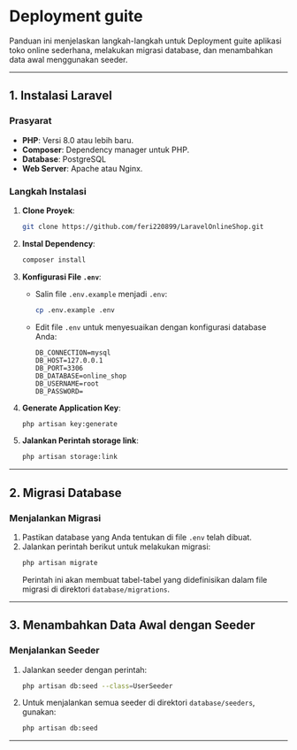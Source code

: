 # Deployment guite 
Panduan ini menjelaskan langkah-langkah untuk Deployment guite aplikasi toko online sederhana, melakukan migrasi database, dan menambahkan data awal menggunakan seeder.

---

## 1. Instalasi Laravel
### Prasyarat
- **PHP**: Versi 8.0 atau lebih baru.
- **Composer**: Dependency manager untuk PHP.
- **Database**: PostgreSQL
- **Web Server**: Apache atau Nginx.

### Langkah Instalasi
1. **Clone Proyek**:
   ```bash
   git clone https://github.com/feri220899/LaravelOnlineShop.git
   ```
2. **Instal Dependency**:
   ```bash
   composer install
   ```
3. **Konfigurasi File `.env`**:
   - Salin file `.env.example` menjadi `.env`:
     ```bash
     cp .env.example .env
     ```
   - Edit file `.env` untuk menyesuaikan dengan konfigurasi database Anda:
     ```env
     DB_CONNECTION=mysql
     DB_HOST=127.0.0.1
     DB_PORT=3306
     DB_DATABASE=online_shop
     DB_USERNAME=root
     DB_PASSWORD=
     ```
4. **Generate Application Key**:
   ```bash
   php artisan key:generate
   ```

5. **Jalankan Perintah storage link**:
   ```bash
   php artisan storage:link
---

## 2. Migrasi Database
### Menjalankan Migrasi
1. Pastikan database yang Anda tentukan di file `.env` telah dibuat.
2. Jalankan perintah berikut untuk melakukan migrasi:
   ```bash
   php artisan migrate
   ```
   Perintah ini akan membuat tabel-tabel yang didefinisikan dalam file migrasi di direktori `database/migrations`.

---

## 3. Menambahkan Data Awal dengan Seeder

### Menjalankan Seeder
1. Jalankan seeder dengan perintah:
   ```bash
   php artisan db:seed --class=UserSeeder
   ```
2. Untuk menjalankan semua seeder di direktori `database/seeders`, gunakan:
   ```bash
   php artisan db:seed
   ```

---

